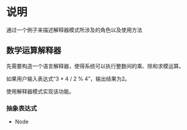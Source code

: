 # 说明

通过一个例子来描述解释器模式所涉及的角色以及使用方法

## 数学运算解释器

先需要构造一个语言解释器，使得系统可以执行整数间的乘、除和求模运算。

如果用户输入表达式“3 * 4 / 2 % 4”，输出结果为2。

使用解释器模式实现该功能。

### 抽象表达式

- Node

